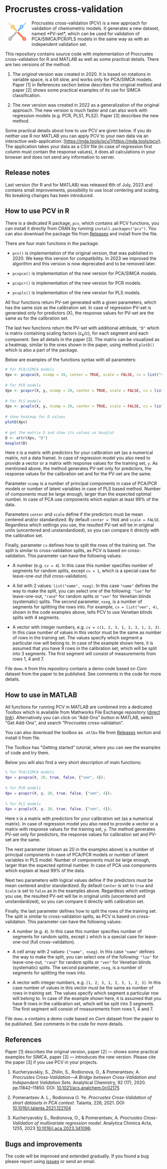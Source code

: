 # Procrustes cross-validation


<img src="logo.png" width="75" height="75" style="float:left;padding-right:10px;">
Procrustes cross-validation (PCV) is a new approach for validation of chemometric models. It generates a new dataset, named *PV-set*, which can be used for validation of PCA/SIMCA/PCR/PLS models in the same way as with an independent validation set.

This repository contains source code with implementation of Procrustes cross-validation for R and MATLAB as well as some practical details. There are two versions of the method:

1. The *original* version was created in 2020. It is based on rotations in variable space, is a bit slow, and works only for PCA/SIMCA models. Paper [1] in References section below describes the original method and paper [2] shows some practical examples of its use for SIMCA classification.

2. The *new* version was created in 2022 as a generalization of the original approach. The new version is much faster and can also work with regression models (e.g. PCR, PLS1, PLS2). Paper [3] describes the new method.

Some practical details about how to use PCV are given below. If you do neither use R nor MATLAB you can apply PCV to your own data via an interactive web-application: [https://mda.tools/pcv/](https://mda.tools/pcv/). The application takes your data as a CSV file (in case of regression first column must contain the response values), it does all calculations in your browser and does not send any information to server.

## Release notes

Last version (for R and for MATLAB) was released 6th of July, 2023 and contains small improvements, possibility to use local centering and scaling. No breaking changes has been introduced.

## How to use PCV in R

There is a dedicated R package, `pcv`, which contains all PCV functions, you can install it directly from CRAN by running `install.packages("pcv")`. You can also download the package file from [Releases](https://github.com/svkucheryavski/pcv/releases) and install from the file.

There are four main functions in the package:

* `pcv()` is implementation of the original version, that was published in 2020. We keep this version for compatibility. In 2023 we improved the algorithm and this version is now deprecated and to be removed later.

* `pcvpca()` is implementation of the new version for PCA/SIMCA models.

* `pcvpcr()` is implementation of the new version for PCR models.

* `pcvpls()` is implementation of the new version for PLS models.

All four functions return PV-set generated with a given parameters, which has the same size as the calibration set. In case of regression PV-set is generated only for predictors (X), the response values for PV-set are the same as for the calibration set.

The last two functions return the PV-set with additional attribute, `"D"` which is matrix containing scaling factors ($c_k/c$), for each segment and each component. See all details in the paper [3]. The matrix can be visualized as a heatmap, similar to the ones shown in the paper, using method `plotD()` which is also a part of the package.

Below are examples of the functions syntax with all parameters:

```r
# for PCA/SIMCA models
Xpv <- pcvpca(X, ncomp = 20, center = TRUE, scale = FALSE, cv = list("ven", 4))

# for PCR models
Xpv <- pcvpcr(X, y, ncomp = 20, center = TRUE, scale = FALSE, cv = list("ven", 4))

# for PLS models
Xpv <- pcvpls(X, y, ncomp = 20, center = TRUE, scale = FALSE, cv = list("ven", 4))

# show heatmap for D values
plotD(Xpv)

# get the matrix D and show its values as boxplot
D <- attr(Xpv, "D")
boxplot(D)
```

Here `X` is a matrix with predictors for your calibration set (as a numerical matrix, not a data frame). In case of regression model you also need to provide a vector or a matrix with response values for the training set, `y`. As mentioned above, the method generates PV-set only for predictors, the response values for the calibration set and for the PV-set are the same.

Parameter `ncomp` is a number of principal components in case of PCA/PCR models or number of latent variables in case of PLS based method. Number of components must be large enough, larger than the expected optimal number. In case of PCA use components which explain at least 99% of the data.

Parameters `center` and `scale` define if the predictors must be mean centered and/or standardized. By default `center = TRUE` and `scale = FALSE`. Regardless which settings you use, the resulted PV-set will be in original units (uncentered and unstandardized), so you can compare it directly with the calibration set.

Finally, parameter `cv` defines how to split the rows of the training set. The split is similar to cross-validation splits, as PCV is based on cross-validation. This parameter can have the following values:

* A number (e.g. `cv = 4`). In this case this number specifies number of segments for random splits, except `cv = 1`, which is a special case for leave-one-out (full cross-validation).

* A list with 2 values: `list("name", nseg)`. In this case `"name"` defines the way to make the split, you can select one of the following: `"loo"` for leave-one-out, `"rand"` for random splits or `"ven"` for Venetian blinds (systematic) splits. The second parameter, `nseg`, is a number of segments for splitting the rows into. For example, `cv = list("ven", 4)`, shown in the code examples above, tells PCV to use Venetian blinds splits with 4 segments.

* A vector with integer numbers, e.g. `cv = c(1, 2, 3, 1, 2, 3, 1, 2, 3)`. In this case number of values in this vector must be the same as number of rows in the training set. The values specify which segment a particular row will belong to. In case of the example shown here, it is assumed that you have 9 rows in the calibration set, which will be split into 3 segments. The first segment will consist of measurements from rows 1, 4 and 7.


File `demo.R` from this repository contains a demo code based on *Corn* dataset from the paper to be published. See comments in the code for more details.


## How to use in MATLAB

All functions for running PCV in MATLAB are combined into a dedicated Toolbox which is available from Mathworks File Exchange repository ([direct link](https://se.mathworks.com/matlabcentral/fileexchange/121468-procrustes-cross-validation)). Alternatively you can click on "Add-Ons" button in MATLAB, select "Get Add-Ons", and search "Procrustes cross-validation".

You can also download the toolbox as `.mtlbx` file from [Releases](https://github.com/svkucheryavski/pcv/releases) section and install it from file.

The Toolbox has "Getting started" tutorial, where you can see the examples of code and try them.

Below you will also find a very short description of main functions:

```matlab
% for PCA/SIMCA models
Xpv = pcvpca(X, 20, true, false, {"ven", 4});

% for PCR models
Xpv = pcvpcr(X, y, 20, true, false, {"ven", 4});

% for PLS models
Xpv = pcvpls(X, y, 20, true, false, {"ven", 4});
```

Here `X` is a matrix with predictors for your calibration set (as a numerical matrix). In case of regression model you also need to provide a vector or a matrix with response values for the training set, `y`. The method generates PV-set only for predictors, the response values for calibration set and PV-set are the same.

The next parameter (shown as 20 in the examples above) is a number of principal components in case of PCA/PCR models or number of latent variables in PLS model. Number of components must be large enough, larger than the expected optimal number. In case of PCA use components which explain at least 99% of the data.

Next two parameters with logical values define if the predictors must be mean centered and/or standardized. By default `Center` is set to `true` and `Scale` is set to  `false` as in the examples above. Regardless which settings you use, the resulted PV-set will be in original units (uncentered and unstandardized), so you can compare it directly with calibration set.

Finally, the last parameter defines how to split the rows of the training set. The split is similar to cross-validation splits, as PCV is based on cross-validation. This parameter can have the following values:

* A number (e.g. `4`). In this case this number specifies number of segments for random splits, except `1` which is a special case for leave-one-out (full cross-validation).

* A cell array with 2 values: `{"name", nseg}`. In this case `"name"` defines the way to make the split, you can select one of the following: `"loo"` for leave-one-out, `"rand"` for random splits or `"ven"` for Venetian blinds (systematic) splits. The second parameter, `nseg`, is a number of segments for splitting the rows into.

* A vector with integer numbers, e.g. `[1, 2, 3, 1, 2, 3, 1, 2, 3]`. In this case number of values in this vector must be the same as number of rows in training set. The values specify which segment a particular row will belong to. In case of the example shown here, it is assumed that you have 9 rows in the calibration set, which will be split into 3 segments. The first segment will consist of measurements from rows 1, 4 and 7.

File `demo.m` contains a demo code based on *Corn* dataset from the paper to be published. See comments in the code for more details.

## References

Paper [1] describes the original version, paper [2] — shows some practical examples for SIMCA, paper [3] — introduces the new version. Please cite the paper [3] if you use PCV in your projects.

1. Kucheryavskiy, S., Zhilin, S., Rodionova, O., & Pomerantsev, A. *Procrustes Cross-Validation—A Bridge between Cross-Validation and Independent Validation Sets.* Analytical Chemistry,  92 (17), 2020. pp.11842–11850. DOI: [10.1021/acs.analchem.0c02175](https://doi.org/10.1021/acs.analchem.0c02175)

2. Pomerantsev A. L., Rodionova O. Ye. *Procrustes Cross-Validation of short datasets in PCA context.* Talanta, 226, 2021. DOI: [10.1016/j.talanta.2021.122104](https://doi.org/10.1016/j.talanta.2021.122104)

3. Kucheryavskiy S., Rodionova, O., & Pomerantsev, A. *Procrustes Cross-Validation of multivariate regression model*. Analytica Chimica Acta, 1255, 2023 [10.1016/j.aca.2023.341096](https://doi.org/10.1016/j.aca.2023.341096).


## Bugs and improvements

The code will be improved and extended gradually. If you found a bug please report using [issues](https://github.com/svkucheryavski/pcv/issues) or send an email.


